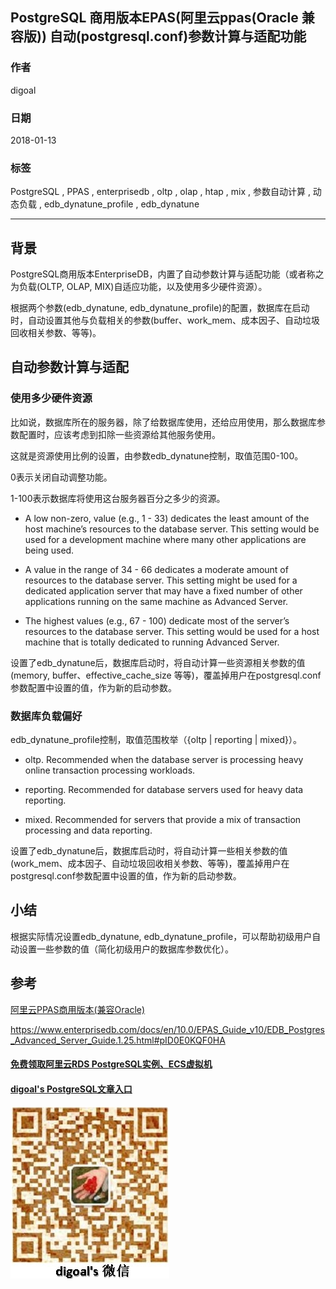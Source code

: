 ## PostgreSQL 商用版本EPAS(阿里云ppas(Oracle 兼容版)) 自动(postgresql.conf)参数计算与适配功能   
                                 
### 作者                                 
digoal                                 
                                 
### 日期                                 
2018-01-13                                
                                 
### 标签                                 
PostgreSQL , PPAS , enterprisedb , oltp , olap , htap , mix , 参数自动计算 , 动态负载 , edb_dynatune_profile , edb_dynatune    
                                 
----                                 
                                 
## 背景       
PostgreSQL商用版本EnterpriseDB，内置了自动参数计算与适配功能（或者称之为负载(OLTP, OLAP, MIX)自适应功能，以及使用多少硬件资源）。   
   
根据两个参数(edb_dynatune, edb_dynatune_profile)的配置，数据库在启动时，自动设置其他与负载相关的参数(buffer、work_mem、成本因子、自动垃圾回收相关参数、等等)。   
      
## 自动参数计算与适配   
### 使用多少硬件资源   
比如说，数据库所在的服务器，除了给数据库使用，还给应用使用，那么数据库参数配置时，应该考虑到扣除一些资源给其他服务使用。   
   
这就是资源使用比例的设置，由参数edb_dynatune控制，取值范围0-100。   
   
0表示关闭自动调整功能。   
   
1-100表示数据库将使用这台服务器百分之多少的资源。   
   
- A low non-zero, value (e.g., 1 - 33) dedicates the least amount of the host machine’s resources to the database server. This setting would be used for a development machine where many other applications are being used.   
   
- A value in the range of 34 - 66 dedicates a moderate amount of resources to the database server. This setting might be used for a dedicated application server that may have a fixed number of other applications running on the same machine as Advanced Server.   
   
- The highest values (e.g., 67 - 100) dedicate most of the server’s resources to the database server. This setting would be used for a host machine that is totally dedicated to running Advanced Server.   
   
设置了edb_dynatune后，数据库启动时，将自动计算一些资源相关参数的值(memory, buffer、effective_cache_size 等等)，覆盖掉用户在postgresql.conf参数配置中设置的值，作为新的启动参数。   
   
### 数据库负载偏好   
edb_dynatune_profile控制，取值范围枚举（{oltp | reporting | mixed}）。   
   
- oltp. Recommended when the database server is processing heavy online transaction processing workloads.   
   
- reporting. Recommended for database servers used for heavy data reporting.   
   
- mixed. Recommended for servers that provide a mix of transaction processing and data reporting.   
   
设置了edb_dynatune后，数据库启动时，将自动计算一些相关参数的值(work_mem、成本因子、自动垃圾回收相关参数、等等)，覆盖掉用户在postgresql.conf参数配置中设置的值，作为新的启动参数。     
   
## 小结   
根据实际情况设置edb_dynatune, edb_dynatune_profile，可以帮助初级用户自动设置一些参数的值（简化初级用户的数据库参数优化）。   
   
## 参考         
   
[阿里云PPAS商用版本(兼容Oracle)](https://www.aliyun.com/product/rds/ppas)          
      
https://www.enterprisedb.com/docs/en/10.0/EPAS_Guide_v10/EDB_Postgres_Advanced_Server_Guide.1.25.html#pID0E0KQF0HA   
  
  
  
  
  
  
  
  
  
  
  
  
  
#### [免费领取阿里云RDS PostgreSQL实例、ECS虚拟机](https://free.aliyun.com/ "57258f76c37864c6e6d23383d05714ea")
  
  
#### [digoal's PostgreSQL文章入口](https://github.com/digoal/blog/blob/master/README.md "22709685feb7cab07d30f30387f0a9ae")
  
  
![digoal's weixin](../pic/digoal_weixin.jpg "f7ad92eeba24523fd47a6e1a0e691b59")
  
  
  
  
  
  
  
